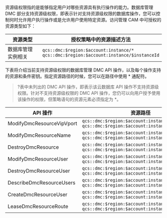资源级权限指的是能够指定用户对哪些资源具有执行操作的能力。数据库管理 DMC 部分支持资源级权限，即表示针对支持资源级权限的数据库操作，您可以控制何时允许用户执行操作或是允许用户使用特定资源。访问管理 CAM 中可授权的资源类型如下：

| 资源类型           | 授权策略中的资源描述方法                                     |
| ------------------ | ------------------------------------------------------------ |
| 数据库管理实例相关 | `qcs::dmc:$region:$account:instance/*` <br>`qcs::dmc:$region:$account:instance/$instanceId` |

下表将介绍当前支持资源级权限的数据库管理 DMC API 操作，以及每个操作支持的资源和条件密钥。指定资源路径的时候，您可以在路径中使用 * 通配符。

>?表中未列出的 DMC API 操作，即表示该云数据库 API 操作不支持资源级权限。针对不支持资源级权限的 DMC API 操作，您仍可以向用户授予使用该操作的权限，但策略语句的资源元素必须指定为 *。


| API 操作                   | 资源路径                                                     |
| ------------------------- | ------------------------------------------------------------ |
| ModifyDmcResourceVipVport | `qcs::dmc:$region:$account:instance/*`  <br>`qcs::dmc:$region:$account:instance/$instanceId` |
| ModifyDmcResourceName     | `qcs::dmc:$region:$account:instance/* ` <br>`qcs::dmc:$region:$account:instance/$instanceId` |
| DestroyDmcResource        | `qcs::dmc:$region:$account:instance/* ` <br>`qcs::dmc:$region:$account:instance/$instanceId` |
| ModifyDmcResourceUser     | `qcs::dmc:$region:$account:instance/* ` <br>`qcs::dmc:$region:$account:instance/$instanceId` |
| DestroyDmcResourceUser    | `qcs::dmc:$region:$account:instance/* ` <br>`qcs::dmc:$region:$account:instance/$instanceId` |
| DescribeDmcResourceUsers  | `qcs::dmc:$region:$account:instance/*`  <br>`qcs::dmc:$region:$account:instance/$instanceId` |
| CreateDmcResourceUser     | `qcs::dmc:$region:$account:instance/* ` <br>`qcs::dmc:$region:$account:instance/$instanceId` |
| LeaseDmcResourceRoute     | `qcs::dmc:$region:$account:instance/* ` <br>`qcs::dmc:$region:$account:instance/$instanceId` |
